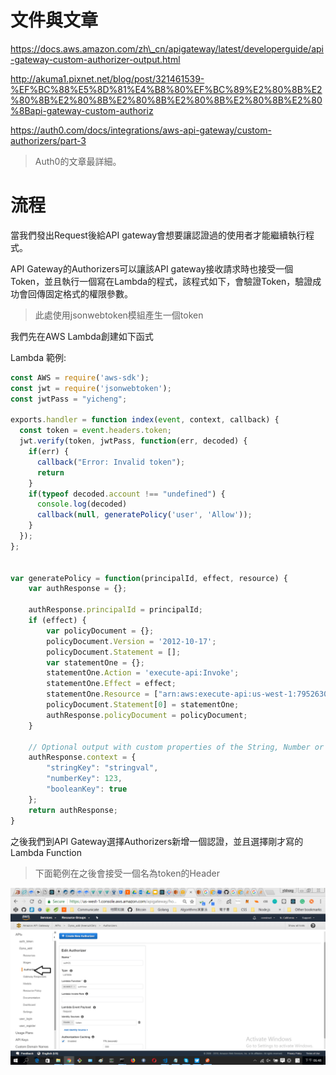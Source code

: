 # 文件與文章

https://docs.aws.amazon.com/zh\_cn/apigateway/latest/developerguide/api-gateway-custom-authorizer-output.html

http://akuma1.pixnet.net/blog/post/321461539-%EF%BC%88%E5%8D%81%E4%B8%80%EF%BC%89%E2%80%8B%E2%80%8B%E2%80%8B%E2%80%8B%E2%80%8B%E2%80%8B%E2%80%8Bapi-gateway-custom-authoriz

https://auth0.com/docs/integrations/aws-api-gateway/custom-authorizers/part-3

> Auth0的文章最詳細。

# 流程

當我們發出Request後給API gateway會想要讓認證過的使用者才能繼續執行程式。

API Gateway的Authorizers可以讓該API gateway接收請求時也接受一個Token，並且執行一個寫在Lambda的程式，該程式如下，會驗證Token，驗證成功會回傳固定格式的權限參數。

> 此處使用jsonwebtoken模組產生一個token

我們先在AWS Lambda創建如下函式

Lambda 範例:

```js
const AWS = require('aws-sdk');
const jwt = require('jsonwebtoken');
const jwtPass = "yicheng";

exports.handler = function index(event, context, callback) {
  const token = event.headers.token;
  jwt.verify(token, jwtPass, function(err, decoded) {
    if(err) {
      callback("Error: Invalid token"); 
      return
    }
    if(typeof decoded.account !== "undefined") {
      console.log(decoded)
      callback(null, generatePolicy('user', 'Allow'));
    } 
  });
};


var generatePolicy = function(principalId, effect, resource) {
    var authResponse = {};

    authResponse.principalId = principalId;
    if (effect) {
        var policyDocument = {};
        policyDocument.Version = '2012-10-17'; 
        policyDocument.Statement = [];
        var statementOne = {};
        statementOne.Action = 'execute-api:Invoke'; 
        statementOne.Effect = effect;
        statementOne.Resource = ["arn:aws:execute-api:us-west-1:795263033835:heeruzit3m/*/POST/"];
        policyDocument.Statement[0] = statementOne;
        authResponse.policyDocument = policyDocument;
    }

    // Optional output with custom properties of the String, Number or Boolean type.
    authResponse.context = {
        "stringKey": "stringval",
        "numberKey": 123,
        "booleanKey": true
    };
    return authResponse;
}
```

之後我們到API Gateway選擇Authorizers新增一個認證，並且選擇剛才寫的Lambda Function

> 下面範例在之後會接受一個名為token的Header

![](/assets/004.png)

